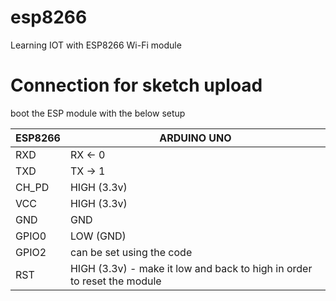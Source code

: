 # esp8266
Learning IOT with ESP8266 Wi-Fi module

# Connection for sketch upload

boot the ESP module with the below setup

| ESP8266    |      ARDUINO UNO |
|------------|------------------|
|RXD | RX <- 0|
|TXD |  TX -> 1|
|CH_PD |   HIGH (3.3v)|
|VCC  | HIGH (3.3v)|
|GND | GND|
|GPIO0  | LOW (GND)|
|GPIO2 | can be set using the code |
|RST | HIGH (3.3v) - make it low and back to high in order to reset the module|
